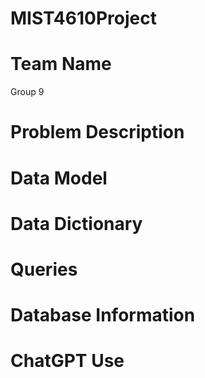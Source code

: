 # MIST4610Project

# Team Name
Group 9

# Problem Description

# Data Model


# Data Dictionary


# Queries

# Database Information


# ChatGPT Use

